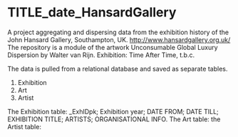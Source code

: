 # TITLE_date_HansardGallery
A project aggregating and dispersing data from the exhibition history of the John Hansard Gallery, Southampton, UK.
http://www.hansardgallery.org.uk/
The repository is a module of the artwork Unconsumable Global Luxury Dispersion by Walter van Rijn.
Exhibition: Time After Time, t.b.c.

The data is pulled from a relational database and saved as separate tables.
1. Exhibition
2. Art
3. Artist

The Exhibition table: _ExhIDpk; Exhibition year; DATE FROM; DATE TILL; EXHIBITION TITLE; ARTISTS; ORGANISATIONAL INFO.
The Art table:
the Artist table:
